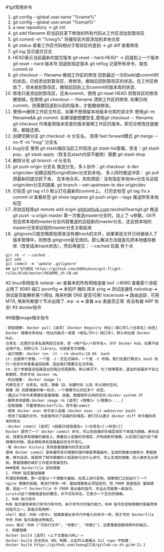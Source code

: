 #1git常用命令

1. git config --global user.name "%name%"
2. git config --global user.email "%email%"
3. a new repository -> git init 
4. git add filename  将当前目录下修改的所有代码从工作区添加到暂存区
5. git commit -m "%msg%"  将缓存区内容添加到本地仓库
6. git status  查看工作区代码相对于暂存区的差别 -> git diff 查看修改 
7. git log 显示提交日志
8. HEAD表示当前最新的提交版本 git reset --hard HEAD^ -> 回退到上一个版本 git reset --hard 版本号 回退到指定版本 git reflog 记录所有命令，查找commit id
9. git checkout -- filename 撤销工作区的修改 回到最近一次的add或commit时的状态，已经添加到暂存区，再修改，撤销后回到暂存区的状态。在工作区修改了，但未放到暂存区，撤销后回到上次commit时版本库的状态.
10. 修改只是添加到暂存区，还未commit，使用 git reset HEAD <file>  将暂存区的修改撤销掉。在使用 git checkout -- filename 清除工作区的修改. 如果已经commit，则需要回退到以前的版本，才能撤销修改。
11. 使用rm删除工作区文件后，如果不想保留本地版本仓库的该文件 使用git rm filename&& git commit. 如果误删想要恢复,使用git checkout -- filename. git checkout 作用是用版本库里的版本替换工作区的版本。即无论修改还是删除，都能还原。
12. 创建切换分支 git checkout -b 分支名。 禁用 fast forward模式 git merge --no-ff -m "msg" 分支名
13. bug分支 使用 git stash储存当前工作现场 git stash list查看。恢复：git stash pop，git stash apply（恢复后stash内容不删除）需要 git stash drop
14. 删除分支 git branch -d 分支名
15. git push origin 分支名 推送分支。多人协作：git checkout -b dev origin/dev 创建远程的origin的dev分支到本地。 多人同时推送冲突： git pull 把最新的提交抓下来， 在本地合并。失败原因：没有指定本地dev分支与远程origin/dev分支的链接. git branch --set-upstream-to dev origin/dev
16. 打标签 git tag v1.0 默认打在最新的commit上。 打历史标签 git tag Vx.x commit id 查看标签 git show tagname  git push origin --tags 推送所有本地标签
17. 添加远程库git remote add origin git@github.com:taosha1/learngit.git 推送git push -u origin master  第一次推送master分支时，加上了-u参数，Git不但会把本地的master分支内容推送的远程新的master分支，还会把本地的master分支和远程的master分支关联起来
18. .gitignore只能忽略那些原来没有被track的文件，如果某些文件已经被纳入了版本管理中，则修改.gitignore是无效的。那么解决方法就是先把本地缓存删除（改变成未track状态），然后再提交：
--cached 后面 有个点
```
git rm -r --cached .
git add .
git commit -m 'update .gitignore'
## git飞行规则 https://github.com/k88hudson/git-flight-rules/blob/master/README_zh-CN.md
```
#2 linux常用指令
netstat -an   查看本机所有网络连接 
lsof -i:8080 查看那个进程占用了 8080 端口
ipconfig   ➜ 本机IP 掩码 网关 
ping       ➜ 测试连通性 
nslookup   ➜ 测试是否能解析某个网址. 用来判断 DNS 是否可用!
traceroute ➜ 路由追踪 , 可用MTR, 用来判断那个节点出错了.
arp -a     ➜ 查看 arp 表是否正常.  有没有被 ARP 攻击! 
#3 docker指令

##镜像image相关指令
```
-获取镜像: docker pull [选项] [Docker Registry 地址[:端口号]/]仓库名[:标签]
Docker 镜像仓库地址：地址的格式一般是 <域名/IP>[:端口号]。默认地址是 Docker Hub。
仓库名：这里的仓库名是两段式名称，即 <用户名>/<软件名>。对于 Docker Hub，如果不给出用户名，则默认为 library，也就是官方镜像。
-运行镜像: docker run -it --rm ubuntu:18.04  bash
it：这是两个参数，一个是 -i：交互式操作，一个是 -t 终端。我们这里打算进入 bash 执行一些命令并查看返回结果，因此我们需要交互式终端。
rm：这个参数是说容器退出后随之将其删除。默认情况下，为了排障需求，退出的容器并不会立即删除，除非手动 docker rm。
-列出镜像： docker image ls
列表包含了 仓库名、标签、镜像 ID、创建时间 以及 所占用的空间。
镜像 ID 则是镜像的唯一标识，一个镜像可以对应多个 标签。
-通过以下命令来便捷的查看镜像、容器、数据卷所占用的空间:docker system df
-删除本地镜像:docker image rm [选项] <镜像1> [<镜像2> ...]
-定制镜像：尽量使用dockerfile，而不是commit
-使用 docker exec 命令进入容器（docker exec -it webserver bash）
-修改了容器的文件，也就是改动了容器的存储层。我们可以通过 docker diff 命令看到具体的改动
-docker commit [选项] <容器ID或容器名> [<仓库名>[:<标签>]]
Docker 提供了一个 docker commit 命令，可以将容器的存储层保存下来成为镜像。换句话说，就是在原有镜像的基础上，再叠加上容器的存储层，并构成新的镜像。以后我们运行这个新镜像的时候，就会拥有原有容器最后的文件变化。
-用 docker history 具体查看镜像内的历史记录
使用 docker commit 意味着所有对镜像的操作都是黑箱操作，生成的镜像也被称为 黑箱镜像，换句话说，就是除了制作镜像的人知道执行过什么命令、怎么生成的镜像，别人根本无从得知。黑箱镜像的维护工作是非常痛苦的。
###使用 Dockerfile 定制镜像
1. FROM 指定基础镜像
所谓定制镜像，那一定是以一个镜像为基础，在其上进行定制。就像我们之前运行了一个 nginx 镜像的容器，再进行修改一样，基础镜像是必须指定的。而 FROM 就是指定 基础镜像，因此一个 Dockerfile 中 FROM 是必备的指令，并且必须是第一条指令。
scratch这个镜像是虚拟的概念，并不实际存在，它表示一个空白的镜像。
2. RUN 执行命令
RUN 指令是用来执行命令行命令的。由于命令行的强大能力，RUN 指令在定制镜像时是最常用的指令之一。其格式有两种：
shell 格式：RUN <命令>，就像直接在命令行中输入的命令一样。刚才写的 Dockerfile 中的 RUN 指令就是这种格式。
exec 格式：RUN ["可执行文件", "参数1", "参数2"]，这更像是函数调用中的格式。
3. 构建镜像
docker build [选项] <上下文路径/URL/->
docker build 还支持从 URL 构建，比如可以直接从 Git repo 中构建：
docker build https://github.com/twang2218/gitlab-ce-zh.git#:11.1









```

 
